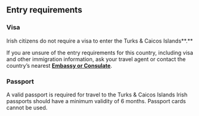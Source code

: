 ## Entry requirements

### **Visa**

Irish citizens do not require a visa to enter the Turks & Caicos Islands**.**

If you are unsure of the entry requirements for this country, including visa and other immigration information, ask your travel agent or contact the country’s nearest [**Embassy or Consulate**](/en/dfa/embassies-in-ireland/).

### **Passport**

A valid passport is required for travel to the Turks & Caicos Islands Irish passports should have a minimum validity of 6 months. Passport cards cannot be used.